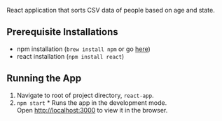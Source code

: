 React application that sorts CSV data of people based on age and state. 

## Prerequisite Installations
* npm installation (`brew install npm` or go [here](https://nodejs.org/en/download/))
* react installation (`npm install react`)

## Running the App

1. Navigate to root of project directory, `react-app`. 
2. `npm start` * Runs the app in the development mode.<br>
Open [http://localhost:3000](http://localhost:3000) to view it in the browser.